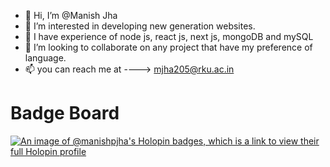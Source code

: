 - 👋 Hi, I’m @Manish Jha
- 👀 I’m interested in developing new generation websites.
- 🌱 I have experience of node js, react js, next js, mongoDB and mySQL 
- 💞️ I’m looking to collaborate on any project that have my preference of language.
- 📫 you can reach me at ----> mjha205@rku.ac.in

# Badge Board

[![An image of @manishpjha's Holopin badges, which is a link to view their full Holopin profile](https://holopin.me/manishpjha)](https://holopin.io/@manishpjha)

<!---
ManishPJha/ManishPJha is a ✨ special ✨ repository because its `README.md` (this file) appears on your GitHub profile.
You can click the Preview link to take a look at your changes.
--->
